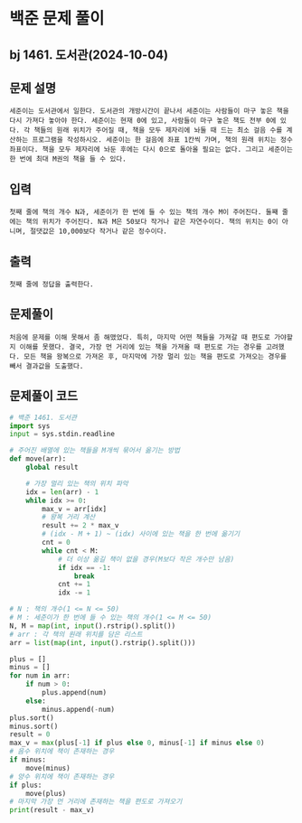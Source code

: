 # 백준 문제 풀이
## bj 1461. 도서관(2024-10-04)

## 문제 설명
    세준이는 도서관에서 일한다. 도서관의 개방시간이 끝나서 세준이는 사람들이 마구 놓은 책을 다시 가져다 놓아야 한다. 세준이는 현재 0에 있고, 사람들이 마구 놓은 책도 전부 0에 있다. 각 책들의 원래 위치가 주어질 때, 책을 모두 제자리에 놔둘 때 드는 최소 걸음 수를 계산하는 프로그램을 작성하시오. 세준이는 한 걸음에 좌표 1칸씩 가며, 책의 원래 위치는 정수 좌표이다. 책을 모두 제자리에 놔둔 후에는 다시 0으로 돌아올 필요는 없다. 그리고 세준이는 한 번에 최대 M권의 책을 들 수 있다.

## 입력
    첫째 줄에 책의 개수 N과, 세준이가 한 번에 들 수 있는 책의 개수 M이 주어진다. 둘째 줄에는 책의 위치가 주어진다. N과 M은 50보다 작거나 같은 자연수이다. 책의 위치는 0이 아니며, 절댓값은 10,000보다 작거나 같은 정수이다.

## 출력
    첫째 줄에 정답을 출력한다.

## 문제풀이
    처음에 문제를 이해 못해서 좀 해맸었다. 특히, 마지막 어떤 책들을 가져갈 때 편도로 가야할 지 이해를 못했다. 결국, 가장 먼 거리에 있는 책을 가져올 때 편도로 가는 경우를 고려했다. 모든 책을 왕복으로 가져온 후, 마지막에 가장 멀리 있는 책을 편도로 가져오는 경우를 빼서 결과값을 도출했다.
    
## 문제풀이 코드
```python
# 백준 1461. 도서관
import sys
input = sys.stdin.readline

# 주어진 배열에 있는 책들을 M개씩 묶어서 옮기는 방법
def move(arr):
    global result

    # 가장 멀리 있는 책의 위치 파악
    idx = len(arr) - 1
    while idx >= 0:
        max_v = arr[idx]
        # 왕복 거리 계산
        result += 2 * max_v
        # (idx - M + 1) ~ (idx) 사이에 있는 책을 한 번에 옮기기
        cnt = 0
        while cnt < M:
            # 더 이상 옮길 책이 없을 경우(M보다 작은 개수만 남음)
            if idx == -1:
                break
            cnt += 1
            idx -= 1

# N : 책의 개수(1 <= N <= 50)
# M : 세준이가 한 번에 들 수 있는 책의 개수(1 <= M <= 50)
N, M = map(int, input().rstrip().split())
# arr : 각 책의 원래 위치를 담은 리스트
arr = list(map(int, input().rstrip().split()))

plus = []
minus = []
for num in arr:
    if num > 0:
        plus.append(num)
    else:
        minus.append(-num)
plus.sort()
minus.sort()
result = 0
max_v = max(plus[-1] if plus else 0, minus[-1] if minus else 0)
# 음수 위치에 책이 존재하는 경우
if minus:
    move(minus)
# 양수 위치에 책이 존재하는 경우
if plus:
    move(plus)
# 마지막 가장 먼 거리에 존재하는 책을 편도로 가져오기
print(result - max_v)
```